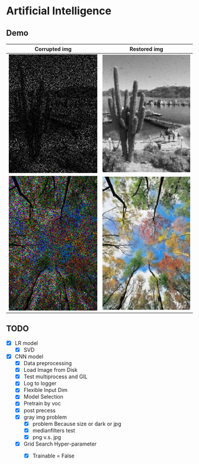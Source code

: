 # Artificial Intelligence 

## Demo 

|Corrupted img|Restored img|
|---|---|
|![](doc/corr/A_08.png)| ![](doc/restored/A_08.png)|
|![](doc/corr/C_06.png)| ![](doc/restored/C_06.png)|


## TODO 
- [X] LR model
    - [X] SVD 
        
- [x] CNN model 
    - [X] Data preprocessing 
    - [X] Load Image from Disk 
    - [x] Test multiprocess and GIL 
    - [x] Log to logger 
    - [x] Flexible Input Dim 
    - [x] Model Selection 
    - [x] Pretrain by voc
    - [x] post precess
    - [x] gray img problem
        - [x] problem Because size or dark or jpg 
        - [x] medianfilters test 
        - [x] png v.s. jpg    
    - [x] Grid Search Hyper-parameter 
        - [x] Trainable = False
    
    